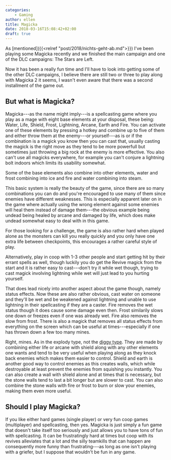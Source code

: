 ```yaml
---
categories:
    - Gaming
author: ellen
title: Magicka
date: 2018-03-16T15:08:42+02:00
draft: true
---
```

As [mentioned]({{<relref "post/2018/nichts-geht-ab.md">}}) I've been playing some Magicka recently and we finished the main campaign and one of the DLC campaigns: The Stars are Left.

Now it has been a really fun time and I'll have to look into getting some of the other DLC campaigns, I believe there are still two or three to play along with Magicka 2 it seems, I wasn't even aware that there was a second installment of the game out.

## But what is Magicka?

Magicka---as the name might imply---is a spellcasting game where you play as a mage with eight base elements at your disposal, these being: Water, Life, Shield, Frost, Lightning, Arcane, Earth and Fire. You can activate one of these elements by pressing a hotkey and combine up to five of them and either throw them at the enemy---or yourself---as is or if the combination is a magick you know then you can cast that, usually casting the magick is the right move as they tend to be more powerfull but sometimes just throwing a big rock at the enemy is more effective. You also can't use all magicks everywhere, for example you can't conjure a lightning bolt indoors which limits its usability somewhat.

Some of the base elements also combine into other elements, water and frost combining into ice and fire and water combining into steam.

This basic system is really the beauty of the game, since there are so many combinations you can do and you're encouraged to use many of them since enemies have different weaknesses. This is especially apparent later on in the game where actually using the wrong element against some enemies will heal them instead of damage them---the obvious example being undead being healed by arcane and damaged by life, which does make undead somewhat easy to deal with in this game.

For those looking for a challenge, the game is also rather hard when played alone as the monsters can kill you really quickly and you only have one extra life between checkpoints, this encourages a rather careful style of play.

Alternatively, play in coop with 1-3 other people and start getting hit by their errant spells as well, though luckily you do get the Revive magick from the start and it is rather easy to cast---don't try it while wet though, trying to cast magick involving lightning while wet will just lead to you hurting yourself.

That does lead nicely into another aspect about the game though, namely status effects. Now these are also rather obvious, cast water on someone and they'll be wet and be weakened against lightning and unable to use lightning in their spellcasting if they are a caster. Fire removes the wet status though it does cause some damage even then. Frost similarily slows one down or freezes even if one was already wet. Fire also removes the slow from frost. There is also a magick that removes all status effects from everything on the screen which can be useful at times---especially if one has thrown down a few too many mines.

Right, mines. As in the explody type, not the [diggy type](https://www.youtube.com/watch?v=ytWz0qVvBZ0). They are made by combining either life or arcane with shield along with any other elements one wants and tend to be very useful when playing along as they knock back enemies which makes them easier to control. Shield and earth is another good way to control enemies as this creates walls, which while destroyable at least prevent the enemies from squishing you instantly. You can also create a wall with shield alone and at times that is necessary, but the stone walls tend to last a bit longer but are slower to cast. You can also combine the stone walls with fire or frost to burn or slow your enemies, making them even more useful.

## Should I play Magicka?

If you like either hard games (single player) or very fun coop games (multiplayer) and spellcasting, then yes. Magicka is just simply a fun game that doesn't take itself too seriously and just allows you to have tons of fun with spellcasting. It can be frustratingly hard at times but coop with its revives alleviates that a lot and the silly teamkills that can happen are consequently more funny than frustrating---as long as one isn't playing with a griefer, but I suppose that wouldn't be fun in any game.